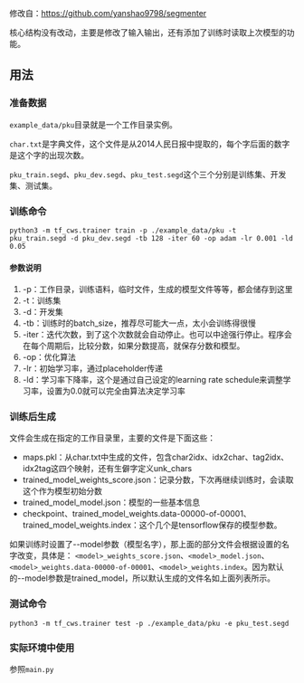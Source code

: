 修改自：https://github.com/yanshao9798/segmenter

核心结构没有改动，主要是修改了输入输出，还有添加了训练时读取上次模型的功能。

## 用法

### 准备数据

`example_data/pku`目录就是一个工作目录实例。

`char.txt`是字典文件，这个文件是从2014人民日报中提取的，每个字后面的数字是这个字的出现次数。

`pku_train.segd`、`pku_dev.segd`、`pku_test.segd`这个三个分别是训练集、开发集、测试集。

### 训练命令

```
python3 -m tf_cws.trainer train -p ./example_data/pku -t pku_train.segd -d pku_dev.segd -tb 128 -iter 60 -op adam -lr 0.001 -ld 0.05
```

#### 参数说明

1. -p：工作目录，训练语料，临时文件，生成的模型文件等等，都会储存到这里
2. -t：训练集
3. -d：开发集
4. -tb：训练时的batch_size，推荐尽可能大一点，太小会训练得很慢
5. -iter：迭代次数，到了这个次数就会自动停止。也可以中途强行停止。程序会在每个周期后，比较分数，如果分数提高，就保存分数和模型。
6. -op：优化算法
7. -lr：初始学习率，通过placeholder传递
8. -ld：学习率下降率，这个是通过自己设定的learning rate schedule来调整学习率，设置为0.0就可以完全由算法决定学习率

### 训练后生成

文件会生成在指定的工作目录里，主要的文件是下面这些：

* maps.pkl：从char.txt中生成的文件，包含char2idx、idx2char、tag2idx、idx2tag这四个映射，还有生僻字定义unk_chars
* trained_model_weights_score.json：记录分数，下次再继续训练时，会读取这个作为模型初始分数
* trained_model_model.json：模型的一些基本信息
* checkpoint、trained_model_weights.data-00000-of-00001、trained_model_weights.index：这个几个是tensorflow保存的模型参数。

如果训练时设置了--model参数（模型名字），那上面的部分文件会根据设置的名字改变，具体是：
`<model>_weights_score.json`、`<model>_model.json`、`<model>_weights.data-00000-of-00001`、`<model>_weights.index`。因为默认的--model参数是trained_model，所以默认生成的文件名如上面列表所示。


### 测试命令
```
python3 -m tf_cws.trainer test -p ./example_data/pku -e pku_test.segd
```

### 实际环境中使用

参照`main.py`
